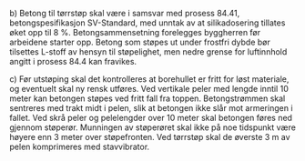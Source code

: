 b) Betong til tørrstøp skal være i samsvar med prosess 84.41, betongspesifikasjon SV-Standard, med unntak av at silikadosering tillates øket opp til 8 %.
Betongsammensetning forelegges byggherren før arbeidene starter opp.
Betong som støpes ut under frostfri dybde bør tilsettes L-stoff av hensyn til støpelighet, men nedre grense for luftinnhold angitt i prosess 84.4 kan fravikes.

c) Før utstøping skal det kontrolleres at borehullet er fritt for løst materiale, og eventuelt skal ny rensk utføres.
Ved vertikale peler med lengde inntil 10 meter kan betongen støpes ved fritt fall fra toppen. Betongstrømmen skal sentreres med trakt midt i pelen, slik at betongen ikke slår mot armeringen i fallet.
Ved skrå peler og pelelengder over 10 meter skal betongen føres ned gjennom støperør. Munningen av støperøret skal ikke på noe tidspunkt være høyere enn 3 meter over støpefronten.
Ved tørrstøp skal de øverste 3 m av pelen komprimeres med stavvibrator.

